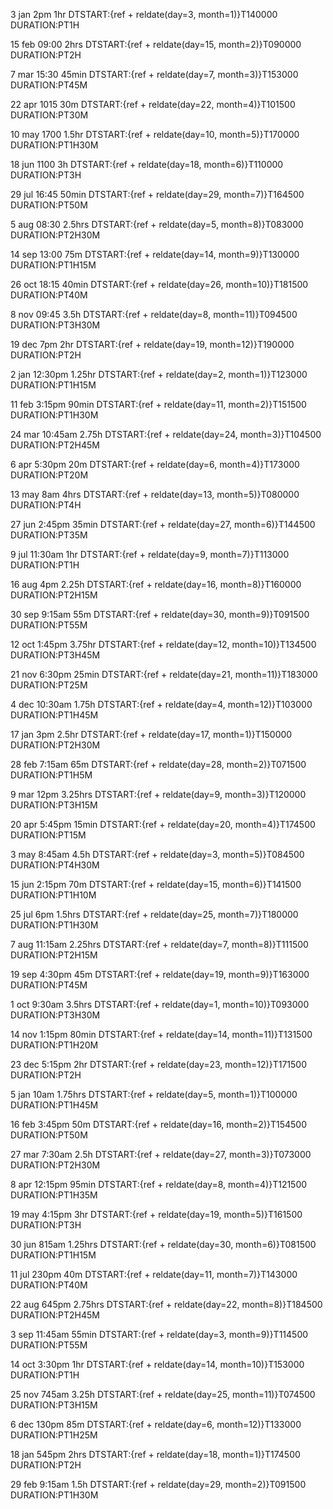 3 jan 2pm 1hr
DTSTART:{ref + reldate(day=3, month=1)}T140000
DURATION:PT1H

15 feb 09:00 2hrs
DTSTART:{ref + reldate(day=15, month=2)}T090000
DURATION:PT2H

7 mar 15:30 45min
DTSTART:{ref + reldate(day=7, month=3)}T153000
DURATION:PT45M

22 apr 1015 30m
DTSTART:{ref + reldate(day=22, month=4)}T101500
DURATION:PT30M

10 may 1700 1.5hr
DTSTART:{ref + reldate(day=10, month=5)}T170000
DURATION:PT1H30M

18 jun 1100 3h
DTSTART:{ref + reldate(day=18, month=6)}T110000
DURATION:PT3H

29 jul 16:45 50min
DTSTART:{ref + reldate(day=29, month=7)}T164500
DURATION:PT50M

5 aug 08:30 2.5hrs
DTSTART:{ref + reldate(day=5, month=8)}T083000
DURATION:PT2H30M

14 sep 13:00 75m
DTSTART:{ref + reldate(day=14, month=9)}T130000
DURATION:PT1H15M

26 oct 18:15 40min
DTSTART:{ref + reldate(day=26, month=10)}T181500
DURATION:PT40M

8 nov 09:45 3.5h
DTSTART:{ref + reldate(day=8, month=11)}T094500
DURATION:PT3H30M

19 dec 7pm 2hr
DTSTART:{ref + reldate(day=19, month=12)}T190000
DURATION:PT2H

2 jan 12:30pm 1.25hr
DTSTART:{ref + reldate(day=2, month=1)}T123000
DURATION:PT1H15M

11 feb 3:15pm 90min
DTSTART:{ref + reldate(day=11, month=2)}T151500
DURATION:PT1H30M

24 mar 10:45am 2.75h
DTSTART:{ref + reldate(day=24, month=3)}T104500
DURATION:PT2H45M

6 apr 5:30pm 20m
DTSTART:{ref + reldate(day=6, month=4)}T173000
DURATION:PT20M

13 may 8am 4hrs
DTSTART:{ref + reldate(day=13, month=5)}T080000
DURATION:PT4H

27 jun 2:45pm 35min
DTSTART:{ref + reldate(day=27, month=6)}T144500
DURATION:PT35M

9 jul 11:30am 1hr
DTSTART:{ref + reldate(day=9, month=7)}T113000
DURATION:PT1H

16 aug 4pm 2.25h
DTSTART:{ref + reldate(day=16, month=8)}T160000
DURATION:PT2H15M

30 sep 9:15am 55m
DTSTART:{ref + reldate(day=30, month=9)}T091500
DURATION:PT55M

12 oct 1:45pm 3.75hr
DTSTART:{ref + reldate(day=12, month=10)}T134500
DURATION:PT3H45M

21 nov 6:30pm 25min
DTSTART:{ref + reldate(day=21, month=11)}T183000
DURATION:PT25M

4 dec 10:30am 1.75h
DTSTART:{ref + reldate(day=4, month=12)}T103000
DURATION:PT1H45M

17 jan 3pm 2.5hr
DTSTART:{ref + reldate(day=17, month=1)}T150000
DURATION:PT2H30M

28 feb 7:15am 65m
DTSTART:{ref + reldate(day=28, month=2)}T071500
DURATION:PT1H5M

9 mar 12pm 3.25hrs
DTSTART:{ref + reldate(day=9, month=3)}T120000
DURATION:PT3H15M

20 apr 5:45pm 15min
DTSTART:{ref + reldate(day=20, month=4)}T174500
DURATION:PT15M

3 may 8:45am 4.5h
DTSTART:{ref + reldate(day=3, month=5)}T084500
DURATION:PT4H30M

15 jun 2:15pm 70m
DTSTART:{ref + reldate(day=15, month=6)}T141500
DURATION:PT1H10M

25 jul 6pm 1.5hrs
DTSTART:{ref + reldate(day=25, month=7)}T180000
DURATION:PT1H30M

7 aug 11:15am 2.25hrs
DTSTART:{ref + reldate(day=7, month=8)}T111500
DURATION:PT2H15M

19 sep 4:30pm 45m
DTSTART:{ref + reldate(day=19, month=9)}T163000
DURATION:PT45M

1 oct 9:30am 3.5hrs
DTSTART:{ref + reldate(day=1, month=10)}T093000
DURATION:PT3H30M

14 nov 1:15pm 80min
DTSTART:{ref + reldate(day=14, month=11)}T131500
DURATION:PT1H20M

23 dec 5:15pm 2hr
DTSTART:{ref + reldate(day=23, month=12)}T171500
DURATION:PT2H

5 jan 10am 1.75hrs
DTSTART:{ref + reldate(day=5, month=1)}T100000
DURATION:PT1H45M

16 feb 3:45pm 50m
DTSTART:{ref + reldate(day=16, month=2)}T154500
DURATION:PT50M

27 mar 7:30am 2.5h
DTSTART:{ref + reldate(day=27, month=3)}T073000
DURATION:PT2H30M

8 apr 12:15pm 95min
DTSTART:{ref + reldate(day=8, month=4)}T121500
DURATION:PT1H35M

19 may 4:15pm 3hr
DTSTART:{ref + reldate(day=19, month=5)}T161500
DURATION:PT3H

30 jun 815am 1.25hrs
DTSTART:{ref + reldate(day=30, month=6)}T081500
DURATION:PT1H15M

11 jul 230pm 40m
DTSTART:{ref + reldate(day=11, month=7)}T143000
DURATION:PT40M

22 aug 645pm 2.75hrs
DTSTART:{ref + reldate(day=22, month=8)}T184500
DURATION:PT2H45M

3 sep 11:45am 55min
DTSTART:{ref + reldate(day=3, month=9)}T114500
DURATION:PT55M

14 oct 3:30pm 1hr
DTSTART:{ref + reldate(day=14, month=10)}T153000
DURATION:PT1H

25 nov 745am 3.25h
DTSTART:{ref + reldate(day=25, month=11)}T074500
DURATION:PT3H15M

6 dec 130pm 85m
DTSTART:{ref + reldate(day=6, month=12)}T133000
DURATION:PT1H25M

18 jan 545pm 2hrs
DTSTART:{ref + reldate(day=18, month=1)}T174500
DURATION:PT2H

29 feb 9:15am 1.5h
DTSTART:{ref + reldate(day=29, month=2)}T091500
DURATION:PT1H30M